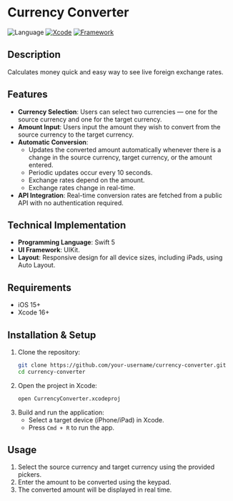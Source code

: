 # Currency Converter

![Language](https://img.shields.io/badge/language-Swift%205-orange.svg)
[![Xcode](https://img.shields.io/badge/Xcode-16.0-brightgreen.svg)](https://developer.apple.com/xcode)
[![Framework](https://img.shields.io/badge/uikit-blue.svg)](https://developer.apple.com/xcode](https://developer.apple.com/documentation/uikit/))

## Description
Calculates money quick and easy way to see live foreign exchange rates.

## Features
- **Currency Selection**: Users can select two currencies — one for the source currency and one for the target currency.
- **Amount Input**: Users input the amount they wish to convert from the source currency to the target currency.
- **Automatic Conversion**:
  - Updates the converted amount automatically whenever there is a change in the source currency, target currency, or the amount entered.
  - Periodic updates occur every 10 seconds.
  - Exchange rates depend on the amount.
  - Exchange rates change in real-time.
- **API Integration**: Real-time conversion rates are fetched from a public API with no authentication required.
  
## Technical Implementation
- **Programming Language**: Swift 5
- **UI Framework**: UIKit.
- **Layout**: Responsive design for all device sizes, including iPads, using Auto Layout.

## Requirements
* iOS 15+
* Xcode 16+

## Installation & Setup
1. Clone the repository:
   ```bash
   git clone https://github.com/your-username/currency-converter.git
   cd currency-converter
   ```
2. Open the project in Xcode:
   ```bash
   open CurrencyConverter.xcodeproj
   ```
3. Build and run the application:
   - Select a target device (iPhone/iPad) in Xcode.
   - Press `Cmd + R` to run the app.

## Usage
1. Select the source currency and target currency using the provided pickers.
2. Enter the amount to be converted using the keypad.
3. The converted amount will be displayed in real time.
